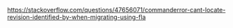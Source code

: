 
https://stackoverflow.com/questions/47656071/commanderror-cant-locate-revision-identified-by-when-migrating-using-fla
